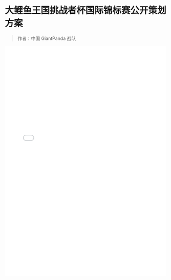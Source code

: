 # 大鲤鱼王国挑战者杯国际锦标赛公开策划方案

> 作者：中国 GiantPanda 战队

<iframe src="./rules.pdf" frameborder=0 width=100% height=720></iframe> 